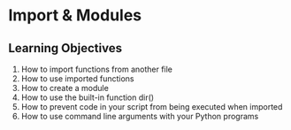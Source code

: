 <h1>Import & Modules</h1>

<h2>Learning Objectives</h2>
<ol>
  <li>How to import functions from another file</li>
  <li>How to use imported functions</li>
  <li>How to create a module</li>
  <li>How to use the built-in function dir()</li>
  <li>How to prevent code in your script from being executed when imported</li>
  <li>How to use command line arguments with your Python programs</li>
</ol>

